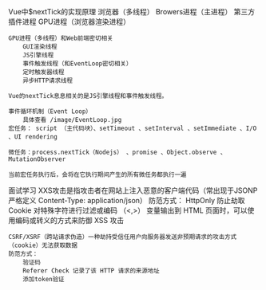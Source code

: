 Vue中$nextTick的实现原理
    浏览器（多线程）
        Browers进程（主进程）
        第三方插件进程
        GPU进程（浏览器渲染进程）

    GPU进程（多线程）和Web前端密切相关
        GUI渲染线程
        JS引擎线程
        事件触发线程（和EventLoop密切相关）
        定时触发器线程
        异步HTTP请求线程
    
    Vue的nextTick息息相关的是JS引擎线程和事件触发线程。

    事件循环机制（Event Loop）
        具体查看 /image/EventLoop.jpg
    宏任务： script （主代码块）、setTimeout 、setInterval 、setImmediate 、I/O 、UI rendering

    微任务：process.nextTick（Nodejs） 、promise 、Object.observe 、MutationObserver

    当前宏任务执行后，会将在它执行期间产生的所有微任务都执行一遍

面试学习
    XXS攻击是指攻击者在网站上注入恶意的客户端代码（常出现于JSONP 严格定义 Content-Type: application/json）
    防范方式：
        HttpOnly 防止劫取 Cookie
        对特殊字符进行过滤或编码 （<,>）
        变量输出到 HTML 页面时，可以使用编码或转义的方式来防御 XSS 攻击
    
    CSRF/XSRF（跨站请求伪造）一种劫持受信任用户向服务器发送非预期请求的攻击方式 （cookie）无法获取数据
    防范方式：
        验证码
        Referer Check 记录了该 HTTP 请求的来源地址
        添加token验证